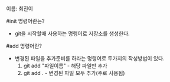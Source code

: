이름: 최진이

#init 명령어란는?
- git을 시작할때 사용하는 명령어로 저장소를 생성한다.

#add 명령어란?
- 변경된 파일을 추가준비를 하라는 명령어로 두가지의 작성방법이 있다.
  1. git add "파일이름" - 해당 파일만 추가
  2. git add . - 변경된 파일 모두 추가(주로 사용됨)


